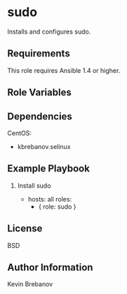 sudo
====

Installs and configures sudo.

Requirements
------------

This role requires Ansible 1.4 or higher.

Role Variables
--------------

Dependencies
------------

CentOS:
  - kbrebanov.selinux

Example Playbook
----------------

1) Install sudo

    - hosts: all
      roles:
         - { role: sudo }

License
-------

BSD

Author Information
------------------

Kevin Brebanov
